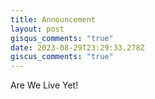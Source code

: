 ```yaml
---
title: Announcement
layout: post
gisqus_comments: "true"
date: 2023-08-29T23:29:33.278Z
giscus_comments: "true"
---
```

Are We Live Yet!